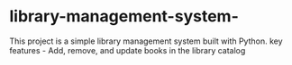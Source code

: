 # library-management-system-
This project is a simple library management system built with Python. key features - Add, remove, and update books in the library catalog
